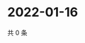 # 2022-01-16

共 0 条

<!-- BEGIN WEIBO -->
<!-- 最后更新时间 Sun Jan 16 2022 18:15:58 GMT+0800 (China Standard Time) -->

<!-- END WEIBO -->
